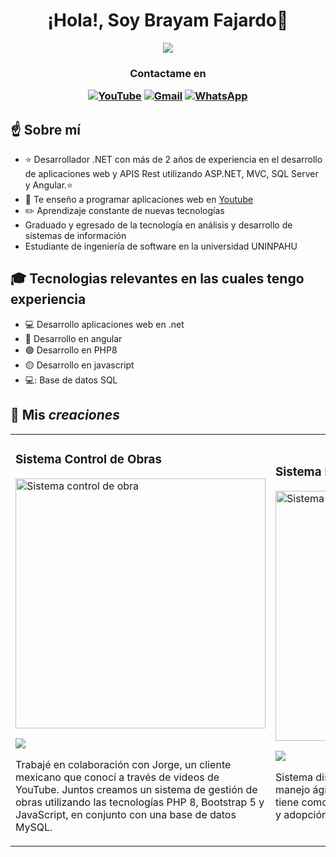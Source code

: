 <div align="center">
    <h1>
        ¡Hola!, Soy Brayam Fajardo👋
    </h1>    
    <img src="https://i.postimg.cc/ncQv7yrm/brayamfajardo.png](https://i.postimg.cc/vZr27gT5/brayamfajardo-1.png">
<h3>
    Contactame en
    
[![YouTube](https://img.shields.io/badge/YouTube-%23FF0000.svg?style=for-the-badge&logo=YouTube&logoColor=white)](https://www.youtube.com/@YamDevs?sub_confirmation=1)
[![Gmail](https://img.shields.io/badge/BrayamFajardo23@gmail.com-D14836?style=for-the-badge&logo=gmail&logoColor=white)]()
[![WhatsApp](https://img.shields.io/badge/+57_3023158718-25D366?style=for-the-badge&logo=whatsapp&logoColor=white)]()
</h3>

</div>

## :point_up: Sobre mí

- ⭐ Desarrollador .NET con más de 2 años de experiencia en el desarrollo de aplicaciones web y APIS Rest utilizando ASP.NET, MVC, SQL Server y Angular.⭐ 
- 🎥 Te enseño a programar aplicaciones web en [Youtube](https://www.youtube.com/@YamDevs?sub_confirmation=1)
- :pencil2: Aprendizaje constante de nuevas tecnologías
- Graduado y egresado de la tecnología en análisis y desarrollo de sistemas de información
- Estudiante de ingeniería de software en la universidad UNINPAHU

## :mortar_board: Tecnologias relevantes en las cuales tengo experiencia
- :computer: Desarrollo aplicaciones web en .net
- :red_circle: Desarrollo en angular 
- :purple_circle: Desarrollo en PHP8
- :yellow_circle: Desarrollo en javascript
- 💻: Base de datos SQL 

## :pushpin: Mis *creaciones*

<body>
    <table>
        <tr>
            <td>
                <h3>Sistema Control de Obras</h3>
                <div class="center">
                    <a href="https://github.com/ArisGuimera/Android-Expert" target="_blank">
                        <img src="https://i.postimg.cc/gjDM81N8/Yamdevs.png" width="400" alt="Sistema control de obra">
                    </a>
                    <p>
                        <a href="https://github.com/BrayamDev/ControlObra" target="_blank">
                            <img src="https://img.shields.io/badge/CÓDIGO-ff9?style=for-the-badge&logo=github&logoColor=black">
                        </a>
                    </p>
                    <p>Trabajé en colaboración con Jorge, un cliente mexicano que conocí a través de videos de YouTube. Juntos creamos un sistema de gestión de obras utilizando las tecnologías PHP 8, Bootstrap 5 y JavaScript, en conjunto con una base de datos MySQL.</p>
                </div>
            </td>
            <td>
                <h3>Sistema Patitas en cuidado</h3>
                <div class="center">
                    <a href="https://github.com/ArisGuimera/Android-Expert" target="_blank">
                        <img src="https://i.postimg.cc/Wbz3y3D8/Yamdevs.png" width="400" alt="Sistema Pet Guardian">
                    </a>
                    <p>
                        <a href="https://github.com/BrayamDev/PatitasEnCuidadoCleanArchitecture" target="_blank">
                            <img src="https://img.shields.io/badge/CÓDIGO-ff9?style=for-the-badge&logo=github&logoColor=black">
                        </a>
                    </p>
                    <p>Sistema diseñado para ayudar a fundaciones en el manejo ágil y preciso de animales. Este proyecto tiene como objetivo facilitar el ingreso, seguimiento y adopción de animales rescatados.</p>
                </div>
            </td>
        </tr>
    </table>
</body>
</html>
